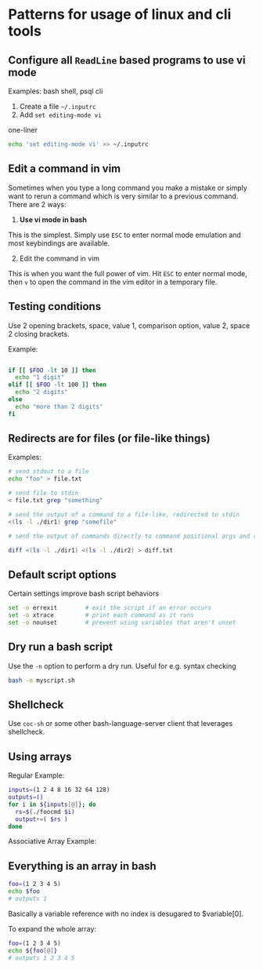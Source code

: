 # Patterns for usage of linux and cli tools

## Configure all `ReadLine` based programs to use vi mode

Examples: bash shell, psql cli

1. Create a file `~/.inputrc`
2. Add `set editing-mode vi`

one-liner

```sh
echo 'set editing-mode vi' >> ~/.inputrc
```

## Edit a command in vim

Sometimes when you type a long command you make a mistake or simply want to rerun a command which is very similar to a previous command. There are 2 ways:

1. **Use vi mode in bash**

This is the simplest. Simply use `ESC` to enter normal mode emulation and most keybindings are available.

2. Edit the command in vim

This is when you want the full power of vim. Hit `ESC` to enter normal mode, then `v` to open the command in the vim editor in a temporary file.

## Testing conditions

Use 2 opening brackets, space, value 1, comparison option, value 2, space 2 closing brackets.

Example:

```sh

if [[ $FOO -lt 10 ]] then
  echo "1 digit"
elif [[ $FOO -lt 100 ]] then
  echo "2 digits"
else
  echo "more than 2 digits"
fi

```

## Redirects are for files (or file-like things)

Examples:

```sh
# send stdout to a file
echo "foo" > file.txt

# send file to stdin
< file.txt grep "something"

# send the output of a command to a file-like, redirected to stdin
<(ls -l ./dir1) grep "somefile"

# send the output of commands directly to command positional args and redirect stdout to a file

diff <(ls -l ./dir1) <(ls -l ./dir2) > diff.txt

```

## Default script options

Certain settings improve bash script behaviors

```sh
set -o errexit        # exit the script if an error occurs
set -o xtrace         # print each command as it runs
set -o nounset        # prevent using variables that aren't unset
```

## Dry run a bash script

Use the `-n` option to perform a dry run. Useful for e.g. syntax checking

```sh
bash -n myscript.sh
```

## Shellcheck

Use `coc-sh` or some other bash-language-server client that leverages shellcheck.

## Using arrays

Regular Example:

```sh
inputs=(1 2 4 8 16 32 64 128)
outputs=()
for i in ${inputs[@]}; do
  rs=$(./foocmd $i)
  output+=( $rs )
done
```

Associative Array Example:

## Everything is an array in bash

```sh
foo=(1 2 3 4 5)
echo $foo
# outputs 1
```

Basically a variable reference with no index is desugared to $variable[0].

To expand the whole array:

```sh
foo=(1 2 3 4 5)
echo ${foo[@]}
# outputs 1 2 3 4 5
```
